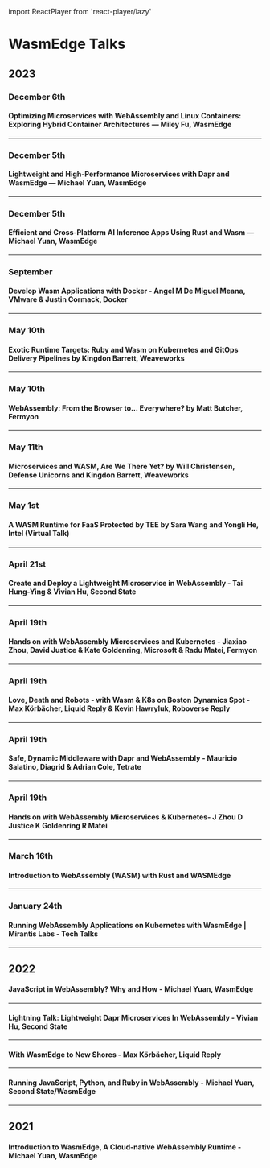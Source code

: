 import ReactPlayer from 'react-player/lazy'

# WasmEdge Talks

## 2023


### December 6th

####  Optimizing Microservices with WebAssembly and Linux Containers: Exploring Hybrid Container Architectures — Miley Fu, WasmEdge

<ReactPlayer url='https://youtu.be/YJWOpNsULiA?si=8UcWubtgcvHgMNdY' />

---

### December 5th

#### Lightweight and High-Performance Microservices with Dapr and WasmEdge — Michael Yuan, WasmEdge

<ReactPlayer url='https://youtu.be/RkEaz-MPR8k?si=QgbduonqUhZu3Tc_' />

---

### December 5th

#### Efficient and Cross-Platform AI Inference Apps Using Rust and Wasm — Michael Yuan, WasmEdge

<ReactPlayer url='https://youtu.be/HI2w_Qw06YE?si=tZcJX9GYUpn7Qeet' />

---

### September 

#### Develop Wasm Applications with Docker - Angel M De Miguel Meana, VMware & Justin Cormack, Docker

<ReactPlayer url='https://youtu.be/xPO3-TOZxW0?si=A-G3DP-ejMxJflwm' />

---

### May 10th

#### Exotic Runtime Targets: Ruby and Wasm on Kubernetes and GitOps Delivery Pipelines by Kingdon Barrett, Weaveworks

<ReactPlayer url='https://youtu.be/EsAuJmHYWgI?si=KPR96Lo-FyvSaumz' />

---

### May 10th

#### WebAssembly: From the Browser to… Everywhere? by Matt Butcher, Fermyon

<ReactPlayer url='https://youtu.be/T-Bupn40lAQ?si=kVd2PyanA79bRsB7' />

---

### May 11th

#### Microservices and WASM, Are We There Yet? by Will Christensen, Defense Unicorns and Kingdon Barrett, Weaveworks

<ReactPlayer url='https://youtu.be/2eTjGFbOz5E?si=Qg7EHyK-vknCpLPm' />

---

### May 1st

#### A WASM Runtime for FaaS Protected by TEE by Sara Wang and Yongli He, Intel (Virtual Talk)

<ReactPlayer url='https://youtu.be/lDmSg9uNkH4?si=wYz6kzdY1yW9Tlbr' />

---

### April 21st

#### Create and Deploy a Lightweight Microservice in WebAssembly - Tai Hung-Ying & Vivian Hu, Second State

<ReactPlayer url='https://youtu.be/bBZf23f_sVg?si=2Jsao0ynI5dEitZs' />

---

### April 19th

#### Hands on with WebAssembly Microservices and Kubernetes - Jiaxiao Zhou, David Justice & Kate Goldenring, Microsoft & Radu Matei, Fermyon

<ReactPlayer url='https://youtu.be/LdsyS2cedOw?si=LwlQXmBNz37AXlrq' />

---

### April 19th

#### Love, Death and Robots - with Wasm & K8s on Boston Dynamics Spot - Max Körbächer, Liquid Reply & Kevin Hawryluk, Roboverse Reply

<ReactPlayer url='https://youtu.be/UsjZSsWpdRo?si=gAFfPdekEGq9HJK0' />

---

### April 19th

#### Safe, Dynamic Middleware with Dapr and WebAssembly - Mauricio Salatino, Diagrid & Adrian Cole, Tetrate

<ReactPlayer url='https://youtu.be/DXW9kB0NsUY?si=axuLWqmBm5-s9Edw' />

---

### April 19th

#### Hands on with WebAssembly Microservices & Kubernetes- J Zhou D Justice K Goldenring R Matei

<ReactPlayer url='https://youtu.be/LdsyS2cedOw?si=Ez1A5W7BD2GIdTb0' />

---

### March 16th

#### Introduction to WebAssembly (WASM) with Rust and WASMEdge

<ReactPlayer url='https://www.youtube.com/live/shy9DYpoHtQ' />

---

### January 24th

#### Running WebAssembly Applications on Kubernetes with WasmEdge | Mirantis Labs - Tech Talks

<ReactPlayer url='https://youtu.be/--T-JFFNGlE' />

---

## 2022

#### JavaScript in WebAssembly? Why and How - Michael Yuan, WasmEdge

<ReactPlayer url='https://youtu.be/UogNdp-0Bgs' />

---

#### Lightning Talk: Lightweight Dapr Microservices In WebAssembly - Vivian Hu, Second State

<ReactPlayer url='https://youtu.be/RQYDCEF9c8c' />

---

#### With WasmEdge to New Shores - Max Körbächer, Liquid Reply

<ReactPlayer url='https://youtu.be/LgZIPzc_IeQ' />

---

#### Running JavaScript, Python, and Ruby in WebAssembly - Michael Yuan, Second State/WasmEdge

<ReactPlayer url='https://youtu.be/TBs0MYmtgGI' />

---

## 2021

#### Introduction to WasmEdge, A Cloud-native WebAssembly Runtime - Michael Yuan, WasmEdge

<ReactPlayer url='https://youtu.be/9LpvgWaG_T0' />
